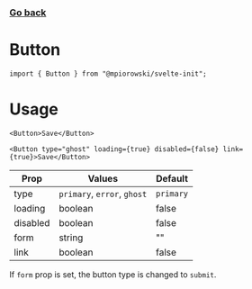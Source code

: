 ### [Go back](https://github.com/mpiorowski/svelte-init#components)

# Button

```
import { Button } from "@mpiorowski/svelte-init";
```

# Usage

```
<Button>Save</Button>
```

```
<Button type="ghost" loading={true} disabled={false} link={true}>Save</Button>
```

| Prop     | Values                      | Default   |
| -------- | --------------------------- | --------- |
| type     | `primary`, `error`, `ghost` | `primary` |
| loading  | boolean                     | false     |
| disabled | boolean                     | false     |
| form     | string                      | ""        |
| link     | boolean                     | false     |

If `form` prop is set, the button type is changed to `submit`.

